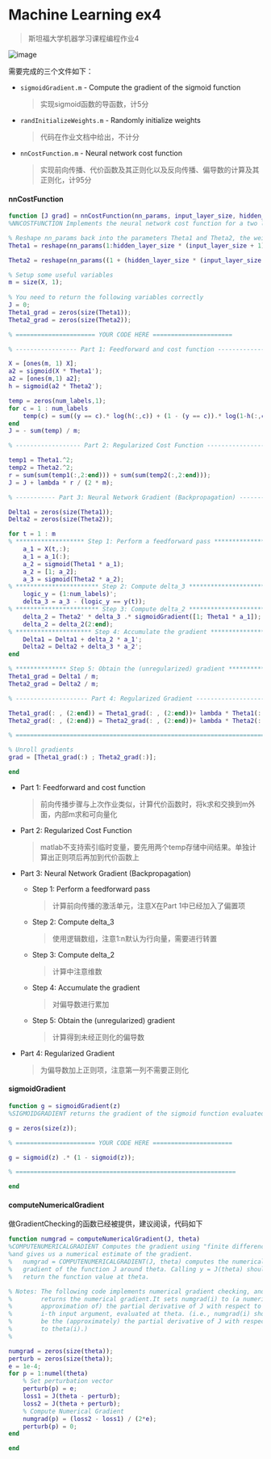 # Machine Learning ex4

> 斯坦福大学机器学习课程编程作业4

![image](https://s2.ax1x.com/2019/02/16/kskv0P.png)

需要完成的三个文件如下：
- `sigmoidGradient.m` - Compute the gradient of the sigmoid function
    > 实现sigmoid函数的导函数，计5分
- `randInitializeWeights.m` - Randomly initialize weights
    > 代码在作业文档中给出，不计分
- `nnCostFunction.m` - Neural network cost function
    > 实现前向传播、代价函数及其正则化以及反向传播、偏导数的计算及其正则化，计95分


#### nnCostFunction

```matlab
function [J grad] = nnCostFunction(nn_params, input_layer_size, hidden_layer_size, num_labels, X, y, lambda)
%NNCOSTFUNCTION Implements the neural network cost function for a two layer neural network which performs classification

% Reshape nn_params back into the parameters Theta1 and Theta2, the weight matrices for our 2 layer neural network
Theta1 = reshape(nn_params(1:hidden_layer_size * (input_layer_size + 1)), hidden_layer_size, (input_layer_size + 1));

Theta2 = reshape(nn_params((1 + (hidden_layer_size * (input_layer_size + 1))):end), num_labels, (hidden_layer_size + 1));

% Setup some useful variables
m = size(X, 1);
         
% You need to return the following variables correctly 
J = 0;
Theta1_grad = zeros(size(Theta1));
Theta2_grad = zeros(size(Theta2));

% ====================== YOUR CODE HERE ======================

% ----------------- Part 1: Feedforward and cost function -----------------

X = [ones(m, 1) X];
a2 = sigmoid(X * Theta1');
a2 = [ones(m,1) a2];
h = sigmoid(a2 * Theta2');

temp = zeros(num_labels,1);
for c = 1 : num_labels
    temp(c) = sum((y == c).* log(h(:,c)) + (1 - (y == c)).* log(1-h(:,c)));
end
J = - sum(temp) / m;

% ------------------ Part 2: Regularized Cost Function --------------------

temp1 = Theta1.^2;
temp2 = Theta2.^2;
r = sum(sum(temp1(:,2:end))) + sum(sum(temp2(:,2:end)));
J = J + lambda * r / (2 * m);

% ----------- Part 3: Neural Network Gradient (Backpropagation) -----------

Delta1 = zeros(size(Theta1));
Delta2 = zeros(size(Theta2));

for t = 1 : m
% ******************* Step 1: Perform a feedforward pass ******************
    a_1 = X(t,:);
    a_1 = a_1(:);
    a_2 = sigmoid(Theta1 * a_1);
    a_2 = [1; a_2];
    a_3 = sigmoid(Theta2 * a_2);
% *********************** Step 2: Compute delta_3 *************************
    logic_y = (1:num_labels)';
    delta_3 = a_3 - (logic_y == y(t));
% *********************** Step 3: Compute delta_2 *************************
    delta_2 = Theta2' * delta_3 .* sigmoidGradient([1; Theta1 * a_1]);
    delta_2 = delta_2(2:end);
% ********************* Step 4: Accumulate the gradient *******************
    Delta1 = Delta1 + delta_2 * a_1';
    Delta2 = Delta2 + delta_3 * a_2';
end

% ************** Step 5: Obtain the (unregularized) gradient **************
Theta1_grad = Delta1 / m;
Theta2_grad = Delta2 / m;

% -------------------- Part 4: Regularized Gradient -----------------------

Theta1_grad(: , (2:end)) = Theta1_grad(: , (2:end))+ lambda * Theta1(: , (2:end)) / m;
Theta2_grad(: , (2:end)) = Theta2_grad(: , (2:end))+ lambda * Theta2(: , (2:end)) / m;

% =========================================================================

% Unroll gradients
grad = [Theta1_grad(:) ; Theta2_grad(:)];

end
```



- Part 1: Feedforward and cost function
    > 前向传播步骤与上次作业类似，计算代价函数时，将k求和交换到m外面，内部m求和可向量化
- Part 2: Regularized Cost Function
    > matlab不支持索引临时变量，要先用两个temp存储中间结果。单独计算出正则项后再加到代价函数上
- Part 3: Neural Network Gradient (Backpropagation)
    - Step 1: Perform a feedforward pass
        > 计算前向传播的激活单元，注意X在Part 1中已经加入了偏置项
    
    - Step 2: Compute delta_3
        > 使用逻辑数组，注意1:n默认为行向量，需要进行转置
    
    - Step 3: Compute delta_2
        > 计算中注意维数

    - Step 4: Accumulate the gradient
        > 对偏导数进行累加
    
    - Step 5: Obtain the (unregularized) gradient
        > 计算得到未经正则化的偏导数
- Part 4: Regularized Gradient
    > 为偏导数加上正则项，注意第一列不需要正则化

#### sigmoidGradient

```matlab
function g = sigmoidGradient(z)
%SIGMOIDGRADIENT returns the gradient of the sigmoid function evaluated at z

g = zeros(size(z));

% ====================== YOUR CODE HERE ======================

g = sigmoid(z) .* (1 - sigmoid(z));

% =============================================================

end
```

#### computeNumericalGradient

做GradientChecking的函数已经被提供，建议阅读，代码如下

```matlab
function numgrad = computeNumericalGradient(J, theta)
%COMPUTENUMERICALGRADIENT Computes the gradient using "finite differences"
%and gives us a numerical estimate of the gradient.
%   numgrad = COMPUTENUMERICALGRADIENT(J, theta) computes the numerical
%   gradient of the function J around theta. Calling y = J(theta) should
%   return the function value at theta.

% Notes: The following code implements numerical gradient checking, and 
%        returns the numerical gradient.It sets numgrad(i) to (a numerical 
%        approximation of) the partial derivative of J with respect to the 
%        i-th input argument, evaluated at theta. (i.e., numgrad(i) should 
%        be the (approximately) the partial derivative of J with respect 
%        to theta(i).)
%                

numgrad = zeros(size(theta));
perturb = zeros(size(theta));
e = 1e-4;
for p = 1:numel(theta)
    % Set perturbation vector
    perturb(p) = e;
    loss1 = J(theta - perturb);
    loss2 = J(theta + perturb);
    % Compute Numerical Gradient
    numgrad(p) = (loss2 - loss1) / (2*e);
    perturb(p) = 0;
end

end
```
